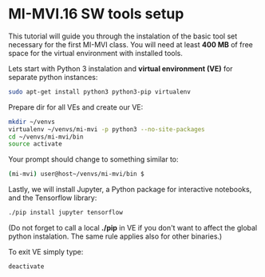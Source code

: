 MI-MVI.16 SW tools setup
========================
This tutorial will guide you through the instalation of the basic tool set necessary for the first MI-MVI class. You will need at least **400 MB** of free space for the virtual environment with installed tools.

Lets start with Python 3 instalation and **virtual environment (VE)** for separate python instances:
```bash
sudo apt-get install python3 python3-pip virtualenv
```
Prepare dir for all VEs and create our VE:
```bash
mkdir ~/venvs
virtualenv ~/venvs/mi-mvi -p python3 --no-site-packages
cd ~/venvs/mi-mvi/bin
source activate
```
Your prompt should change to something similar to:
```bash
(mi-mvi) user@host~/venvs/mi-mvi/bin $ 
```
Lastly, we will install Jupyter, a Python package for interactive notebooks, and the Tensorflow library:
```bash
./pip install jupyter tensorflow
```
(Do not forget to call a local **./pip** in VE if you don't want to affect the global python instalation. The same rule applies also for other binaries.)

To exit VE simply type:
```bash
deactivate
```
